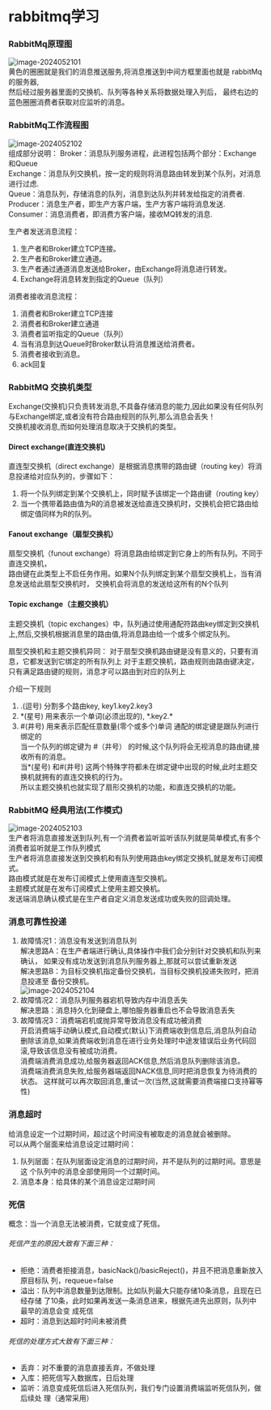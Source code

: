 # rabbitmq学习
### RabbitMq原理图
![image-2024052101](/img/原理.png) <br/>
黄色的圈圈就是我们的消息推送服务,将消息推送到中间方框里面也就是 rabbitMq的服务器,<br/>
然后经过服务器里面的交换机、队列等各种关系将数据处理入列后，
最终右边的蓝色圈圈消费者获取对应监听的消息。

### RabbitMq工作流程图
![image-2024052102](/img/工作流程.png) <br/>
组成部分说明：
Broker：消息队列服务进程，此进程包括两个部分：Exchange和Queue <br/>
Exchange：消息队列交换机，按一定的规则将消息路由转发到某个队列，对消息进行过虑.<br/>
Queue：消息队列，存储消息的队列，消息到达队列并转发给指定的消费者. <br/>
Producer：消息生产者，即生产方客户端，生产方客户端将消息发送. <br/>
Consumer：消息消费者，即消费方客户端，接收MQ转发的消息.

生产者发送消息流程：
1. 生产者和Broker建立TCP连接。
2. 生产者和Broker建立通道。
3. 生产者通过通道消息发送给Broker，由Exchange将消息进行转发。
4. Exchange将消息转发到指定的Queue（队列）

消费者接收消息流程：
1. 消费者和Broker建立TCP连接
2. 消费者和Broker建立通道
3. 消费者监听指定的Queue（队列）
4. 当有消息到达Queue时Broker默认将消息推送给消费者。
5. 消费者接收到消息。
6. ack回复

### RabbitMQ 交换机类型
Exchange(交换机)只负责转发消息,不具备存储消息的能力,因此如果没有任何队列与Exchange绑定,或者没有符合路由规则的队列,那么消息会丢失！<br/>
交换机接收消息,而如何处理消息取决于交换机的类型。
#### Direct exchange(直连交换机)
直连型交换机（direct exchange）是根据消息携带的路由键（routing key）将消息投递给对应队列的，步骤如下：
1. 将一个队列绑定到某个交换机上，同时赋予该绑定一个路由键（routing key）
2. 当一个携带着路由值为R的消息被发送给直连交换机时，交换机会把它路由给绑定值同样为R的队列。

#### Fanout exchange（扇型交换机）
扇型交换机（funout exchange）将消息路由给绑定到它身上的所有队列。不同于直连交换机，<br/>
路由键在此类型上不启任务作用。如果N个队列绑定到某个扇型交换机上，当有消息发送给此扇型交换机时，
交换机会将消息的发送给这所有的N个队列

#### Topic exchange（主题交换机）
主题交换机（topic exchanges）中，队列通过使用通配符路由key绑定到交换机上,然后,交换机根据消息里的路由值,将消息路由给一个或多个绑定队列。<br/>

扇型交换机和主题交换机异同：
对于扇型交换机路由键是没有意义的，只要有消息，它都发送到它绑定的所有队列上
对于主题交换机，路由规则由路由键决定，只有满足路由键的规则，消息才可以路由到对应的队列上

介绍一下规则
1. .(逗号) 分割多个路由key, key1.key2.key3 
2. \*(星号) 用来表示一个单词(必须出现的), \*.key2.\* 
3. #(井号) 用来表示匹配任意数量(零个或多个)单词 通配的绑定键是跟队列进行绑定的 <br/>
当一个队列的绑定键为 #（井号） 的时候,这个队列将会无视消息的路由键,接收所有的消息。 <br/>
当*(星号) 和#(井号) 这两个特殊字符都未在绑定键中出现的时候,此时主题交换机就拥有的直连交换机的行为。<br/>
所以主题交换机也就实现了扇形交换机的功能，和直连交换机的功能。

### RabbitMQ 经典用法(工作模式)
![image-2024052103](/img/工作模式.png) <br/>
生产者将消息直接发送到队列,有一个消费者监听监听该队列就是简单模式,有多个消费者监听就是工作队列模式 <br/>
生产者将消息直接发送到交换机和有队列使用路由key绑定交换机,就是发布订阅模式。<br/>
路由模式就是在发布订阅模式上使用直连型交换机。<br/>
主题模式就是在发布订阅模式上使用主题交换机。<br/>
发送端消息确认模式是在生产者自定义消息发送成功或失败的回调处理。<br/>

### 消息可靠性投递
1. 故障情况1：消息没有发送到消息队列 <br/>
 解决思路A：在生产者端进行确认,具体操作中我们会分别针对交换机和队列来确认，
 如果没有成功发送到消息队列服务器上,那就可以尝试重新发送 <br/>
 解决思路B：为目标交换机指定备份交换机，当目标交换机投递失败时，把消息投递至
备份交换机。<br/>
![image-2024052104](/img/备份交换机原理.png) <br/>
2. 故障情况2：消息队列服务器宕机导致内存中消息丢失 <br/>
  解决思路：消息持久化到硬盘上,哪怕服务器重启也不会导致消息丢失
3. 故障情况3：消费端宕机或抛异常导致消息没有成功被消费 <br/>
 开启消费端手动确认模式,自动模式(默认)下消费端收到信息后,消息队列自动删除该消息,如果消费端收到消息在进行业务处理时中途发错误后业务代码回滚,导致该信息没有被成功消费。<br/>
 消费端消费消息成功,给服务器返回ACK信息,然后消息队列删除该消息。 <br/>
 消费端消费消息失败,给服务器端返回NACK信息,同时把消息恢复为待消费的状态。
这样就可以再次取回消息,重试一次(当然,这就需要消费端接口支持幂等性)

### 消息超时
给消息设定一个过期时间，超过这个时间没有被取走的消息就会被删除。<br/>
可以从两个层面来给消息设定过期时间：
1. 队列层面：在队列层面设定消息的过期时间，并不是队列的过期时间。意思是这
个队列中的消息全部使用同一个过期时间。
2. 消息本身：给具体的某个消息设定过期时间

### 死信
概念：当一个消息无法被消费，它就变成了死信。

###### 死信产生的原因大致有下面三种：
 - 拒绝：消费者拒接消息，basicNack()/basicReject()，并且不把消息重新放入原目标队
 列，requeue=false
 - 溢出：队列中消息数量到达限制。比如队列最大只能存储10条消息，且现在已经存储
 了10条，此时如果再发送一条消息进来，根据先进先出原则，队列中最早的消息会变
 成死信
 - 超时：消息到达超时时间未被消费 

###### 死信的处理方式大致有下面三种：
 - 丢弃：对不重要的消息直接丢弃，不做处理
 - 入库：把死信写入数据库，日后处理
 - 监听：消息变成死信后进入死信队列，我们专门设置消费端监听死信队列，做后续处
理（通常采用）





